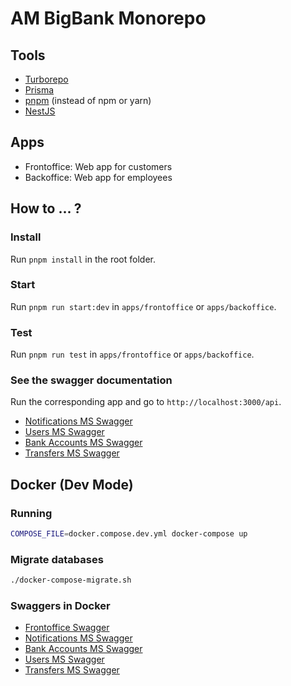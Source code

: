 # AM BigBank Monorepo

## Tools

- [Turborepo](https://turborepo.org)
- [Prisma](https://www.prisma.io)
- [pnpm](https://pnpm.io) (instead of npm or yarn)
- [NestJS](https://nestjs.com)

## Apps

- Frontoffice: Web app for customers
- Backoffice: Web app for employees

## How to ... ?

### Install

Run `pnpm install` in the root folder.

### Start

Run `pnpm run start:dev` in `apps/frontoffice` or `apps/backoffice`.

### Test

Run `pnpm run test` in `apps/frontoffice` or `apps/backoffice`.

### See the swagger documentation

Run the corresponding app and go to `http://localhost:3000/api`.

- [Notifications MS Swagger](http://localhost:3002/api)
- [Users MS Swagger](http://localhost:3003/api)
- [Bank Accounts MS Swagger](http://localhost:3004/api)
- [Transfers MS Swagger](http://localhost:3005/api)

## Docker (Dev Mode)

### Running

```bash
COMPOSE_FILE=docker.compose.dev.yml docker-compose up
```

### Migrate databases

```bash
./docker-compose-migrate.sh
```

### Swaggers in Docker

- [Frontoffice Swagger](http://localhost:8080/api)
- [Notifications MS Swagger](http://localhost:8002/api)
- [Bank Accounts MS Swagger](http://localhost:8003/api)
- [Users MS Swagger](http://localhost:8004/api)
- [Transfers MS Swagger](http://localhost:8005/api)
